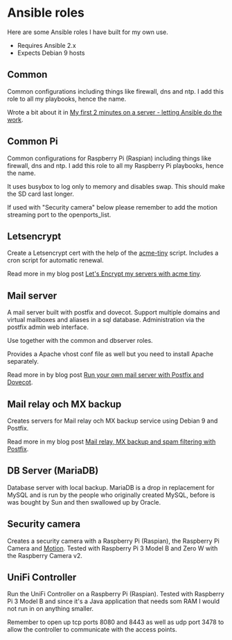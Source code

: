 # Ansible roles

Here are some Ansible roles I have built for my own use.

- Requires Ansible 2.x
- Expects Debian 9 hosts


## Common

Common configurations including things like firewall, dns and ntp. I add this role to all my playbooks, hence the name.

Wrote a bit about it in [My first 2 minutes on a server - letting Ansible do the work](https://xdeb.org/post/2016/06/23/my-first-2-minutes-on-a-server---letting-ansible-do-the-work/).


## Common Pi

Common configurations for Raspberry Pi (Raspian) including things like firewall, dns and ntp. I add this role to all my Raspberry Pi playbooks, hence the name.

It uses busybox to log only to memory and disables swap. This should make the SD card last longer.

If used with "Security camera" below please remember to add the motion streaming port to the openports_list.


## Letsencrypt

Create a Letsencrypt cert with the help of the [acme-tiny](https://github.com/diafygi/acme-tiny) script. Includes a cron script for automatic renewal.

Read more in my blog post [Let's Encrypt my servers with acme tiny](https://xdeb.org/post/2016/02/09/lets-encrypt-my-servers-with-acme-tiny/).


## Mail server

A mail server built with postfix and dovecot. Support multiple domains and virtual mailboxes and aliases in a sql database. Administration via the postfix admin web interface.

Use together with the common and dbserver roles.

Provides a Apache vhost conf file as well but you need to install Apache separately.

Read more in by blog post [Run your own mail server with Postfix and Dovecot](https://xdeb.org/post/2018/02/07/run-your-own-mail-server-with-postfix-and-dovecot/).


## Mail relay och MX backup

Creates servers for Mail relay och MX backup service using Debian 9 and Postfix.

Read more in my blog post [Mail relay, MX backup and spam filtering with Postfix](https://xdeb.org/post/2017/12/20/mail-relay-mx-backup-and-spam-filtering-with-postfix/).


## DB Server (MariaDB)

Database server with local backup. MariaDB is a drop in replacement for MySQL and is run by the people who originally created MySQL, before is was bought by Sun and then swallowed up by Oracle.


## Security camera

Creates a security camera with a Raspberry Pi (Raspian), the Raspberry Pi Camera and [Motion](https://motion-project.github.io). Tested with Raspberry Pi 3 Model B and Zero W with the Raspberry Camera v2.


## UniFi Controller

Run the UniFi Controller on a Raspberry Pi (Raspian). Tested with Raspberry Pi 3 Model B and since it's a Java application that needs som RAM I would not run in on anything smaller.

Remember to open up tcp ports 8080 and 8443 as well as udp port 3478 to allow the controller to communicate with the access points.